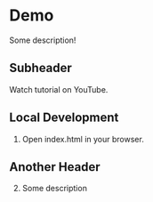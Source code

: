 # Demo

Some description!

## Subheader

Watch tutorial on YouTube.

## Local Development 

1. Open index.html in your browser.

## Another Header

2. Some description

